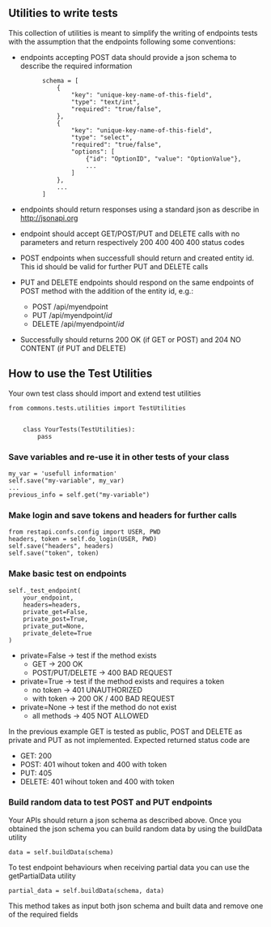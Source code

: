 ## Utilities to write tests ##

This collection of utilities is meant to simplify the writing of endpoints tests with the assumption that the endpoints following some conventions:

- endpoints accepting POST data should provide a json schema to describe the required information

            schema = [
                {
                    "key": "unique-key-name-of-this-field",
                    "type": "text/int",
                    "required": "true/false",
                },
                {
                    "key": "unique-key-name-of-this-field",
                    "type": "select",
                    "required": "true/false",
                    "options": [
                        {"id": "OptionID", "value": "OptionValue"},
                        ...
                    ]
                },
                ...
            ]

- endpoints should return responses using a standard json as describe in http://jsonapi.org
- endpoint should accept GET/POST/PUT and DELETE calls with no parameters and return respectively 200 400 400 400 status codes
- POST endpoints when successfull should return and created entity id. This id should be valid for further PUT and DELETE calls 
- PUT and DELETE endpoints should respond on the same endpoints of POST method with the addition of the entity id, e.g.:
	- POST /api/myendpoint
	- PUT /api/myendpoint/_id_
	- DELETE /api/myendpoint/_id_
- Successfully should returns 200 OK (if GET or POST) and 204 NO CONTENT (if PUT and DELETE)

	

## How to use the Test Utilities ##

Your own test class should import and extend test utilities


	from commons.tests.utilities import TestUtilities


		class YourTests(TestUtilities):
			pass


### Save variables and re-use it in other tests of your class

	my_var = 'usefull information'
	self.save("my-variable", my_var)
	...
	previous_info = self.get("my-variable")
	
### Make login and save tokens and headers for further calls

	from restapi.confs.config import USER, PWD
	headers, token = self.do_login(USER, PWD)
	self.save("headers", headers)
	self.save("token", token)
	
### Make basic test on endpoints

	self._test_endpoint(
		your_endpoint,
		headers=headers,
		private_get=False,
		private_post=True,
		private_put=None,
		private_delete=True
	)
	
- private=False -> test if the method exists
	- GET -> 200 OK
	- POST/PUT/DELETE -> 400 BAD REQUEST
- private=True    -> test if the method exists and requires a token
	- no token -> 401 UNAUTHORIZED
	- with token -> 200 OK / 400 BAD REQUEST
- private=None    -> test if the method do not exist
	- all methods -> 405 NOT ALLOWED

In the previous example GET is tested as public, POST and DELETE as private and PUT as not implemented.
Expected returned status code are
- GET: 200
- POST: 401 wihout token and 400 with token
- PUT: 405 
- DELETE: 401 wihout token and 400 with token
 
### Build random data to test POST and PUT endpoints

Your APIs should return a json schema as described above. Once you obtained the json schema you can build random data by using the buildData utility

	data = self.buildData(schema)
	
To test endpoint behaviours when receiving partial data you can use the getPartialData utility

	partial_data = self.buildData(schema, data)
	
This method takes as input both json schema and built data and remove one of the required fields

